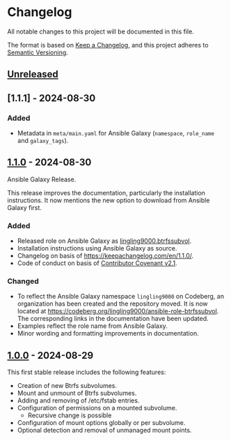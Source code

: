 # Changelog

All notable changes to this project will be documented in this file.

The format is based on [Keep a Changelog](https://keepachangelog.com/en/1.1.0/),
and this project adheres to [Semantic Versioning](https://semver.org/spec/v2.0.0.html).

## [Unreleased]

## [1.1.1] - 2024-08-30

### Added

- Metadata in `meta/main.yaml` for Ansible Galaxy (`namespace`, `role_name` and
`galaxy_tags`).

## [1.1.0] - 2024-08-30

Ansible Galaxy Release.

This release improves the documentation, particularly the installation instructions. It now mentions the new option to download from Ansible Galaxy first.

### Added

- Released role on Ansible Galaxy as [lingling9000.btrfssubvol](https://galaxy.ansible.com/ui/standalone/roles/lingling9000/btrfssubvol/).
- Installation instructions using Ansible Galaxy as source.
- Changelog on basis of <https://keepachangelog.com/en/1.1.0/>.
- Code of conduct on basis of [Contributor Covenant
v2.1](https://www.contributor-covenant.org/version/2/1/code_of_conduct/).

### Changed

- To reflect the Ansible Galaxy namespace `lingling9000` on Codeberg, an
organization has been created and the repository moved. It is now located at
<https://codeberg.org/lingling9000/ansible-role-btrfssubvol>. The corresponding
links in the documentation have been updated.
- Examples reflect the role name from Ansible Galaxy.
- Minor wording and formatting improvements in documentation.

## [1.0.0] - 2024-08-29

This first stable release includes the following features:

- Creation of new Btrfs subvolumes.
- Mount and unmount of Btrfs subvolumes.
- Adding and removing of /etc/fstab entries.
- Configuration of permissions on a mounted subvolume.
  - Recursive change is possible
- Configuration of mount options globally or per subvolume.
- Optional detection and removal of unmanaged mount points.

[Unreleased]: ../../../../../lingling9000/ansible-role-btrfssubvol/compare/v1.1.1..HEAD
[1.1.0]: ../../../../../lingling9000/ansible-role-btrfssubvol/compare/v1.1.0..v1.1.1
[1.1.0]: ../../../../../lingling9000/ansible-role-btrfssubvol/compare/v1.0.0..v1.1.0
[1.0.0]: ../../../../../lingling9000/ansible-role-btrfssubvol/releases/tag/v1.0.0
